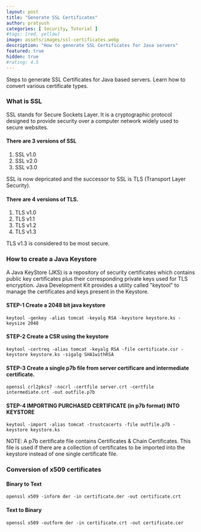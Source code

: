 ```yaml
---
layout: post
title: "Generate SSL Certificates"
author: pratyush
categories: [ Security, Tutorial ]
#tags: [red, yellow]
image: assets/images/ssl-certificates.webp
description: "How to generate SSL Certificates for Java servers"
featured: true
hidden: true
#rating: 4.5
---
```


Steps to generate SSL Certificates for Java based servers. Learn how to convert various certificate types.

### What is SSL
SSL stands for Secure Sockets Layer. It is a cryptographic protocol designed to provide security over a computer network widely used to secure websites. 
#### There are 3 versions of SSL
1. SSL v1.0
2. SSL v2.0
3. SSL v3.0

SSL is now depricated and the successor to SSL is TLS (Transport Layer Security). 
#### There are 4 versions of TLS.
1. TLS v1.0
2. TLS v1.1
3. TLS v1.2
4. TLS v1.3

TLS v1.3 is considered to be most secure.

### How to create a Java Keystore
A Java KeyStore (JKS) is a repository of security certificates which contains public key certificates plus their corresponding private keys used for TLS encryption. Java Development Kit provides a utility called "keytool" to manage the certificates and keys present in the Keystore.

#### STEP-1 Create a 2048 bit java keystore
```
keytool -genkey -alias tomcat -keyalg RSA -keystore keystore.ks -keysize 2048
```
#### STEP-2 Create a CSR using the keystore
```
keytool -certreq -alias tomcat -keyalg RSA -file certificate.csr -keystore keystore.ks -sigalg SHA1withRSA
```
#### STEP-3 Create a single p7b file from server certificare and intermediate certificate.
```
openssl crl2pkcs7 -nocrl -certfile server.crt -certfile intermediate.crt -out outfile.p7b
```
#### STEP-4 IMPORTING PURCHASED CERTIFICATE (in p7b format) INTO KEYSTORE
```
keytool -import -alias tomcat -trustcacerts -file outfile.p7b -keystore keystore.ks
```

NOTE: A p7b certificate file contains Certificates & Chain Certificates. 
This file is used if there are a collection of certificates to be imported into the keystore instead of one single certificate file.

### Conversion of x509 certificates
#### Binary to Text
```
openssl x509 -inform der -in certificate.der -out certificate.crt
```
#### Text to Binary
```
openssl x509 -outform der -in certificate.crt -out certificate.cer
```